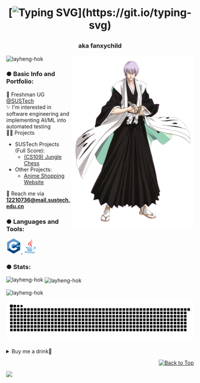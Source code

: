 <h1 align="center">
  
[![Typing SVG](https://readme-typing-svg.herokuapp.com?color=bf91f3&size=30&center=true&vCenter=true&width=500&height=35&lines=Welcome!+👋;+I'm+HOK+Layheng!)](https://git.io/typing-svg)

</h1>
 
<h3 align="center">aka fanxychild</h3>

<img align='right' src='https://github.com/Layheng-Hok/Layheng-Hok/blob/main/resource/gin.webp' width='330px'>  

<p align="left"> <img src="https://komarev.com/ghpvc/?username=layheng-hok&label=Profile%20views&color=0e75b6&style=flat" alt="layheng-hok" /> </p>

<h3 align="left">● Basic Info and Portfolio:</h3>

🌱 Freshman UG [@SUSTech](https://www.sustech.edu.cn/en/) <br>
✨ I'm interested in software engineering and implementing AI/ML into automated testing    
👨‍💻 Projects
+ SUSTech Projects (Full Score):
    - [(CS109) Jungle Chess](https://github.com/Layheng-Hok/Jungle-Chess)
+ Other Projects:
    - [Anime Shopping Website](https://github.com/Layheng-Hok/Anime-Shopping-Website)
      
📧 Reach me via **12210736@mail.sustech.edu.cn**

<h3 align="left">● Languages and Tools:</h3>
<p align="left">
<a href="https://www.w3schools.com/cpp/" target="_blank" rel="noreferrer"> 
<img src="https://raw.githubusercontent.com/devicons/devicon/master/icons/cplusplus/cplusplus-original.svg" alt="cplusplus" width="40" height="40"/> </a>
<a href="https://www.java.com" target="_blank" rel="noreferrer">
<img src="https://raw.githubusercontent.com/devicons/devicon/master/icons/java/java-original.svg" alt="java" width="40" height="40"/>
</a>
</p>

<h3 align="left">● Stats:</h3>
<p><img align="left" src="https://github-readme-stats.vercel.app/api/top-langs?username=layheng-hok&show_icons=true&locale=en&layout=compact&theme=tokyonight" alt="layheng-hok" /></p>

<p>&nbsp;<img align="center" src="https://github-readme-stats.vercel.app/api?username=layheng-hok&show_icons=true&locale=en&theme=tokyonight" alt="layheng-hok" /></p>

<p><img align="center" src="https://github-readme-streak-stats.herokuapp.com/?user=layheng-hok&&theme=tokyonight" alt="layheng-hok" /></p>

![snake gif](https://github.com/layheng-hok/layheng-hok/blob/output/github-contribution-grid-snake.svg)

<details>
<summary>Buy me a drink🥤</summary>

| WeChat Pay | Alipay | 
| :---: | :---: |
| ![](https://github.com/Layheng-Hok/Layheng-Hok/blob/main/resource/wechatpay.png) | ![](https://github.com/Layheng-Hok/Layheng-Hok/blob/main/resource/alipay.jpg) |

</details>

<p align="right">
  <a href="#top">
    <img src="https://img.shields.io/static/v1?label&message=^&color=563d7c&style=for-the-badge&logo" alt="Back to Top" />
  </a>
</p>
  
<p align="left">
  <img src="https://capsule-render.vercel.app/api?type=waving&color=563d7c&height=80&section=footer"/>
</p>

